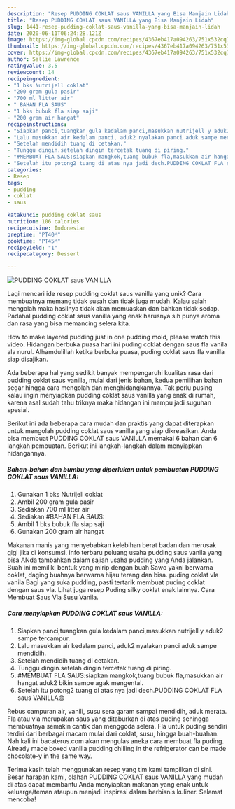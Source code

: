 ```yaml
---
description: "Resep PUDDING COKLAT saus VANILLA yang Bisa Manjain Lidah"
title: "Resep PUDDING COKLAT saus VANILLA yang Bisa Manjain Lidah"
slug: 1441-resep-pudding-coklat-saus-vanilla-yang-bisa-manjain-lidah
date: 2020-06-11T06:24:28.121Z
image: https://img-global.cpcdn.com/recipes/4367eb417a094263/751x532cq70/pudding-coklat-saus-vanilla-foto-resep-utama.jpg
thumbnail: https://img-global.cpcdn.com/recipes/4367eb417a094263/751x532cq70/pudding-coklat-saus-vanilla-foto-resep-utama.jpg
cover: https://img-global.cpcdn.com/recipes/4367eb417a094263/751x532cq70/pudding-coklat-saus-vanilla-foto-resep-utama.jpg
author: Sallie Lawrence
ratingvalue: 3.5
reviewcount: 14
recipeingredient:
- "1 bks Nutrijell coklat"
- "200 gram gula pasir"
- "700 ml litter air"
- " BAHAN FLA SAUS"
- "1 bks bubuk fla siap saji"
- "200 gram air hangat"
recipeinstructions:
- "Siapkan panci,tuangkan gula kedalam panci,masukkan nutrijell y aduk2 sampe tercampur."
- "Lalu masukkan air kedalam panci, aduk2 nyalakan panci aduk sampe mendidih."
- "Setelah mendidih tuang di cetakan."
- "Tunggu dingin.setelah dingin tercetak tuang di piring."
- "#MEMBUAT FLA SAUS:siapkan mangkok,tuang bubuk fla,masukkan air hangat aduk2 bikin sampe agak mengental."
- "Setelah itu potong2 tuang di atas nya jadi dech.PUDDING COKLAT FLA saus VANILLA😊"
categories:
- Resep
tags:
- pudding
- coklat
- saus

katakunci: pudding coklat saus 
nutrition: 106 calories
recipecuisine: Indonesian
preptime: "PT40M"
cooktime: "PT45M"
recipeyield: "1"
recipecategory: Dessert

---
```



![PUDDING COKLAT saus VANILLA](https://img-global.cpcdn.com/recipes/4367eb417a094263/751x532cq70/pudding-coklat-saus-vanilla-foto-resep-utama.jpg)

Lagi mencari ide resep pudding coklat saus vanilla yang unik? Cara membuatnya memang tidak susah dan tidak juga mudah. Kalau salah mengolah maka hasilnya tidak akan memuaskan dan bahkan tidak sedap. Padahal pudding coklat saus vanilla yang enak harusnya sih punya aroma dan rasa yang bisa memancing selera kita.

How to make layered pudding just in one pudding mold, please watch this video. Hidangan berbuka puasa hari ini puding coklat dengan saus fla vanila ala nurul. Alhamdulillah ketika berbuka puasa, puding coklat saus fla vanilla siap disajikan.

Ada beberapa hal yang sedikit banyak mempengaruhi kualitas rasa dari pudding coklat saus vanilla, mulai dari jenis bahan, kedua pemilihan bahan segar hingga cara mengolah dan menghidangkannya. Tak perlu pusing kalau ingin menyiapkan pudding coklat saus vanilla yang enak di rumah, karena asal sudah tahu triknya maka hidangan ini mampu jadi suguhan spesial.


Berikut ini ada beberapa cara mudah dan praktis yang dapat diterapkan untuk mengolah pudding coklat saus vanilla yang siap dikreasikan. Anda bisa membuat PUDDING COKLAT saus VANILLA memakai 6 bahan dan 6 langkah pembuatan. Berikut ini langkah-langkah dalam menyiapkan hidangannya.

<!--inarticleads1-->

##### Bahan-bahan dan bumbu yang diperlukan untuk pembuatan PUDDING COKLAT saus VANILLA:

1. Gunakan 1 bks Nutrijell coklat
1. Ambil 200 gram gula pasir
1. Sediakan 700 ml litter air
1. Sediakan  #BAHAN FLA SAUS:
1. Ambil 1 bks bubuk fla siap saji
1. Gunakan 200 gram air hangat


Makanan manis yang menyebabkan kelebihan berat badan dan merusak gigi jika di konsumsi. info terbaru peluang usaha pudding saus vanila yang bisa ANda tambahkan dalam sajian usaha pudding yang Anda jalankan. Buah ini memiliki bentuk yang mirip dengan buah Sawo yakni berwarna coklat, daging buahnya berwarna hijau terang dan bisa. puding coklat vla vanila Bagi yang suka pudding, pasti tertarik membuat puding coklat dengan saus vla. Lihat juga resep Puding silky coklat enak lainnya. Cara Membuat Saus Vla Susu Vanila. 

<!--inarticleads2-->

##### Cara menyiapkan PUDDING COKLAT saus VANILLA:

1. Siapkan panci,tuangkan gula kedalam panci,masukkan nutrijell y aduk2 sampe tercampur.
1. Lalu masukkan air kedalam panci, aduk2 nyalakan panci aduk sampe mendidih.
1. Setelah mendidih tuang di cetakan.
1. Tunggu dingin.setelah dingin tercetak tuang di piring.
1. #MEMBUAT FLA SAUS:siapkan mangkok,tuang bubuk fla,masukkan air hangat aduk2 bikin sampe agak mengental.
1. Setelah itu potong2 tuang di atas nya jadi dech.PUDDING COKLAT FLA saus VANILLA😊


Rebus campuran air, vanili, susu sera garam sampai mendidih, aduk merata. Fla atau vla merupakan saus yang ditaburkan di atas puding sehingga membuatnya semakin cantik dan menggoda selera. Fla untuk puding sendiri terdiri dari berbagai macam mulai dari coklat, susu, hingga buah-buahan. Nah kali ini bacaterus.com akan mengulas aneka cara membuat fla puding. Already made boxed vanilla pudding chilling in the refrigerator can be made chocolate-y in the same way. 

Terima kasih telah menggunakan resep yang tim kami tampilkan di sini. Besar harapan kami, olahan PUDDING COKLAT saus VANILLA yang mudah di atas dapat membantu Anda menyiapkan makanan yang enak untuk keluarga/teman ataupun menjadi inspirasi dalam berbisnis kuliner. Selamat mencoba!
